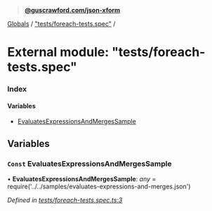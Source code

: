 > **[@guscrawford.com/json-xform](../README.md)**

[Globals](../globals.md) / ["tests/foreach-tests.spec"](_tests_foreach_tests_spec_.md) /

# External module: "tests/foreach-tests.spec"

### Index

#### Variables

* [EvaluatesExpressionsAndMergesSample](_tests_foreach_tests_spec_.md#const-evaluatesexpressionsandmergessample)

## Variables

### `Const` EvaluatesExpressionsAndMergesSample

• **EvaluatesExpressionsAndMergesSample**: *any* =  require('../../samples/evaluates-expressions-and-merges.json')

*Defined in [tests/foreach-tests.spec.ts:3](https://github.com/guscrawford-com/json-xform/blob/adb43d7/src/tests/foreach-tests.spec.ts#L3)*